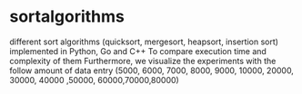 # sortalgorithms
different sort algorithms (quicksort, mergesort, heapsort, insertion sort) implemented in Python, Go and C++
To compare execution time and complexity of them
Furthermore, we visualize the experiments with the follow amount of data entry (5000, 6000, 7000, 8000, 9000, 10000, 20000, 30000, 40000 ,50000, 60000,70000,80000)
